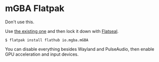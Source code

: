 # mGBA Flatpak

Don't use this. 

Use [the existing one](https://flathub.org/apps/io.mgba.mGBA) and then lock it down with [Flatseal](https://flathub.org/apps/com.github.tchx84.Flatseal). 

```shell
$ flatpak install flathub io.mgba.mGBA
```

You can disable everything besides Wayland and PulseAudio, then enable GPU acceleration and input devices.

